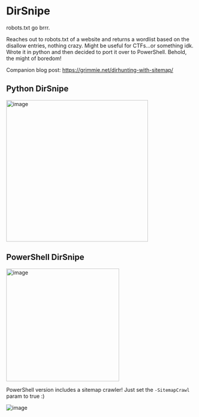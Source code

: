 # DirSnipe

robots.txt go brrr.

Reaches out to robots.txt of a website and returns a wordlist based on the disallow entries, nothing crazy. Might be useful for CTFs...or something idk. Wrote it in python and then decided to port it over to PowerShell. Behold, the might of boredom!

Companion blog post: https://grimmie.net/dirhunting-with-sitemap/ 

## Python DirSnipe

<img width="378" alt="image" src="https://user-images.githubusercontent.com/57014148/152572495-6f66fefc-198b-479b-8754-fed1fb6c04c1.png">


## PowerShell DirSnipe

<img width="301" alt="image" src="https://user-images.githubusercontent.com/57014148/152572372-e658b4b6-55e6-4ba4-9904-7930bef44995.png">

PowerShell version includes a sitemap crawler! Just set the `-SitemapCrawl` param to true :)

![image](https://user-images.githubusercontent.com/57014148/152661519-e1bfaeaf-70cd-4771-a32a-0bc7e5ce4105.png)
